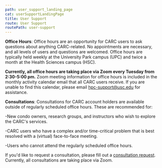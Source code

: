 ```yaml
---
path: user_support_landing_page
cat: userSupportLandingPage
title: User Support
route: User Support
routePath: user-support
---
```

**Office Hours**: Office hours are an opportunity for CARC users to ask questions about anything CARC-related. No appointments are necessary, and all levels of users and questions are welcomed. Office hours are typically held weekly at the University Park campus (UPC) and twice a month at the Health Sciences campus (HSC).

**Currently, all office hours are taking place via Zoom every Tuesday from 2:30-5:00 pm.** Zoom meeting information for office hours is included in the monthly activity calendar email that all CARC users receive. If you are unable to find this calendar, please email hpc-support@usc.edu for assistance.

**Consultations**: Consultations for CARC account holders are available outside of regularly scheduled office hours. These are recommended for:

-New condo owners, research groups, and instructors who wish to explore the CARC's services.

-CARC users who have a complex and/or time-critical problem that is best resolved with a (virtual) face-to-face meeting.

-Users who cannot attend the regularly scheduled office hours.

If you'd like to request a consultation, please fill out a [consultation request](https://usc.qualtrics.com/jfe/form/SV_cYiW9xq8lug7yjb). Currently, all consultations are taking place via Zoom.
